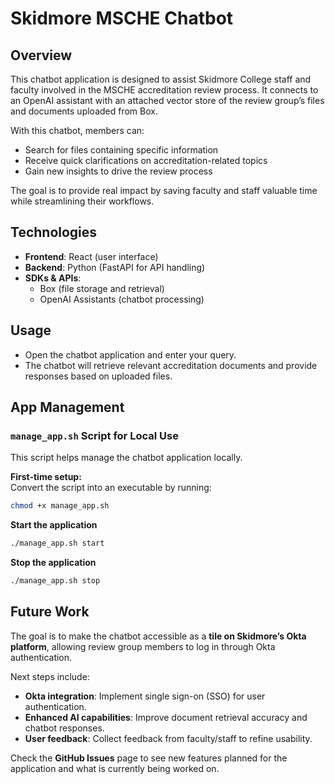 # Skidmore MSCHE Chatbot

## Overview

This chatbot application is designed to assist Skidmore College staff and faculty involved in the MSCHE accreditation review process. It connects to an OpenAI assistant with an attached vector store of the review group’s files and documents uploaded from Box.

With this chatbot, members can:

- Search for files containing specific information
- Receive quick clarifications on accreditation-related topics
- Gain new insights to drive the review process

The goal is to provide real impact by saving faculty and staff valuable time while streamlining their workflows.

## Technologies

- **Frontend**: React (user interface)
- **Backend**: Python (FastAPI for API handling)
- **SDKs & APIs**:
  - Box (file storage and retrieval)
  - OpenAI Assistants (chatbot processing)

## Usage

- Open the chatbot application and enter your query.
- The chatbot will retrieve relevant accreditation documents and provide responses based on uploaded files.

## App Management

### `manage_app.sh` Script for Local Use

This script helps manage the chatbot application locally.

**First-time setup:**  
Convert the script into an executable by running:

```bash
chmod +x manage_app.sh
```

**Start the application**

```bash
./manage_app.sh start
```

**Stop the application**

```bash
./manage_app.sh stop
```

## Future Work

The goal is to make the chatbot accessible as a **tile on Skidmore’s Okta platform**, allowing review group members to log in through Okta authentication.

Next steps include:

- **Okta integration**: Implement single sign-on (SSO) for user authentication.
- **Enhanced AI capabilities**: Improve document retrieval accuracy and chatbot responses.
- **User feedback**: Collect feedback from faculty/staff to refine usability.

Check the **GitHub Issues** page to see new features planned for the application and what is currently being worked on.
